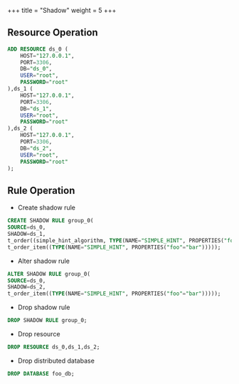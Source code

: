 +++
title = "Shadow"
weight = 5
+++

## Resource Operation

```sql
ADD RESOURCE ds_0 (
    HOST="127.0.0.1",
    PORT=3306,
    DB="ds_0",
    USER="root",
    PASSWORD="root"
),ds_1 (
    HOST="127.0.0.1",
    PORT=3306,
    DB="ds_1",
    USER="root",
    PASSWORD="root"
),ds_2 (
    HOST="127.0.0.1",
    PORT=3306,
    DB="ds_2",
    USER="root",
    PASSWORD="root"
);
```

## Rule Operation

- Create shadow rule

```sql
CREATE SHADOW RULE group_0(
SOURCE=ds_0,
SHADOW=ds_1,
t_order((simple_hint_algorithm, TYPE(NAME="SIMPLE_HINT", PROPERTIES("foo"="bar"))),(TYPE(NAME="REGEX_MATCH", PROPERTIES("operation"="insert","column"="user_id", "regex"='[1]')))), 
t_order_item((TYPE(NAME="SIMPLE_HINT", PROPERTIES("foo"="bar")))));
```

- Alter shadow rule

```sql
ALTER SHADOW RULE group_0(
SOURCE=ds_0,
SHADOW=ds_2,
t_order_item((TYPE(NAME="SIMPLE_HINT", PROPERTIES("foo"="bar")))));
```

- Drop shadow rule

```sql
DROP SHADOW RULE group_0;
```

- Drop resource

```sql
DROP RESOURCE ds_0,ds_1,ds_2;
```

- Drop distributed database

```sql
DROP DATABASE foo_db;
```
